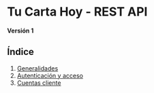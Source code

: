 # Tu Carta Hoy - REST API

**Versión 1**

## Índice

1.  [Generalidades](generalidades.md)
2.  [Autenticación y acceso](login.md)
3.  [Cuentas cliente](cuentas-cliente.md)
